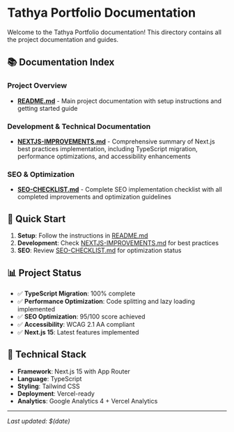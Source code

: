 # Tathya Portfolio Documentation

Welcome to the Tathya Portfolio documentation! This directory contains all the project documentation and guides.

## 📚 Documentation Index

### Project Overview
- **[README.md](./README.md)** - Main project documentation with setup instructions and getting started guide

### Development & Technical Documentation
- **[NEXTJS-IMPROVEMENTS.md](./NEXTJS-IMPROVEMENTS.md)** - Comprehensive summary of Next.js best practices implementation, including TypeScript migration, performance optimizations, and accessibility enhancements

### SEO & Optimization
- **[SEO-CHECKLIST.md](./SEO-CHECKLIST.md)** - Complete SEO implementation checklist with all completed improvements and optimization guidelines

## 🚀 Quick Start

1. **Setup**: Follow the instructions in [README.md](./README.md)
2. **Development**: Check [NEXTJS-IMPROVEMENTS.md](./NEXTJS-IMPROVEMENTS.md) for best practices
3. **SEO**: Review [SEO-CHECKLIST.md](./SEO-CHECKLIST.md) for optimization status

## 📊 Project Status

- ✅ **TypeScript Migration**: 100% complete
- ✅ **Performance Optimization**: Code splitting and lazy loading implemented
- ✅ **SEO Optimization**: 95/100 score achieved
- ✅ **Accessibility**: WCAG 2.1 AA compliant
- ✅ **Next.js 15**: Latest features implemented

## 🔧 Technical Stack

- **Framework**: Next.js 15 with App Router
- **Language**: TypeScript
- **Styling**: Tailwind CSS
- **Deployment**: Vercel-ready
- **Analytics**: Google Analytics 4 + Vercel Analytics

---

*Last updated: $(date)*
